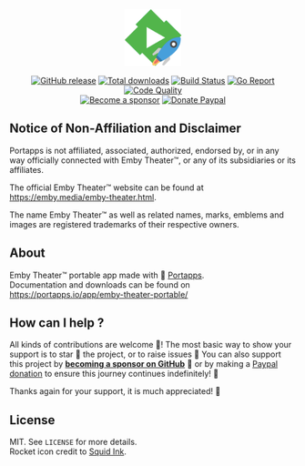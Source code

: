 <p align="center"><a href="https://portapps.io/app/emby-theater-portable/" target="_blank"><img width="100" src="https://github.com/portapps/emby-theater-portable/blob/master/res/papp.png"></a></p>

<p align="center">
  <a href="https://portapps.io/app/emby-theater-portable/#download"><img src="https://img.shields.io/github/release/portapps/emby-theater-portable.svg?style=flat-square" alt="GitHub release"></a>
  <a href="https://portapps.io/app/emby-theater-portable/#download"><img src="https://img.shields.io/github/downloads/portapps/emby-theater-portable/total.svg?style=flat-square" alt="Total downloads"></a>
  <a href="https://travis-ci.com/portapps/emby-theater-portable"><img src="https://img.shields.io/travis/com/portapps/emby-theater-portable/master.svg?style=flat-square" alt="Build Status"></a>
  <a href="https://goreportcard.com/report/github.com/portapps/emby-theater-portable"><img src="https://goreportcard.com/badge/github.com/portapps/emby-theater-portable?style=flat-square" alt="Go Report"></a>
  <a href="https://app.codacy.com/gh/portapps/emby-theater-portable"><img src="https://img.shields.io/codacy/grade/148a4a6337b54469aeed098476d32b93.svg?style=flat-square" alt="Code Quality"></a>
  <br /><a href="https://github.com/sponsors/crazy-max"><img src="https://img.shields.io/badge/sponsor-crazy--max-181717.svg?logo=github&style=flat-square" alt="Become a sponsor"></a>
  <a href="https://www.paypal.me/crazyws"><img src="https://img.shields.io/badge/donate-paypal-00457c.svg?logo=paypal&style=flat-square" alt="Donate Paypal"></a>
</p>

## Notice of Non-Affiliation and Disclaimer

Portapps is not affiliated, associated, authorized, endorsed by, or in any way officially connected with Emby Theater™, or any of its subsidiaries or its affiliates.

The official Emby Theater™ website can be found at https://emby.media/emby-theater.html.

The name Emby Theater™ as well as related names, marks, emblems and images are registered trademarks of their respective owners.

## About

Emby Theater™ portable app made with 🚀 [Portapps](https://portapps.io).<br />
Documentation and downloads can be found on https://portapps.io/app/emby-theater-portable/

## How can I help ?

All kinds of contributions are welcome :raised_hands:! The most basic way to show your support is to star :star2: the project, or to raise issues :speech_balloon: You can also support this project by [**becoming a sponsor on GitHub**](https://github.com/sponsors/crazy-max) :clap: or by making a [Paypal donation](https://www.paypal.me/crazyws) to ensure this journey continues indefinitely! :rocket:

Thanks again for your support, it is much appreciated! :pray:

## License

MIT. See `LICENSE` for more details.<br />
Rocket icon credit to [Squid Ink](http://thesquid.ink).
